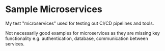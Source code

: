 # Sample Microservices

  

My test "microservices" used for testing out CI/CD pipelines and tools.

  

Not necessarily good examples for microservices as they are missing key functionality e.g. authentication, database, communication between services.

